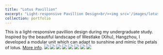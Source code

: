 ```yaml
---
title: "Lotus Pavillion"
excerpt: "Light-responsive Pavillion Design<br/><img src='/images/lotus_pavillion/07.png'>"
collection: portfolio
---
```


This is a light-responsive pavillion design during my undergraduate study. Inspired by the beautiful landscape of Westlake (Xihu), Hangzhou, I developed a modular unit which can adapt to sunshine and mimic the petals of lotus. [More info](https://www.youtube.com/watch?v=9G6kR8N1WFM).
<img src='/images/lotus_pavillion/01.png'>
<img src='/images/lotus_pavillion/02.png'>
<img src='/images/lotus_pavillion/03.png'>
<img src='/images/lotus_pavillion/04.png'>
<img src='/images/lotus_pavillion/05.png'>
<img src='/images/lotus_pavillion/06.png'>
<img src='/images/lotus_pavillion/07.png'>
<img src='/images/lotus_pavillion/08.png'>

